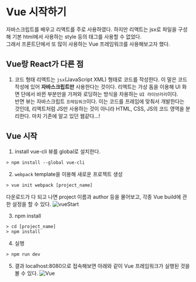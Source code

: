 # Vue 시작하기
자바스크립트를 배우고 리액트를 주로 사용하였다. 하지만 리액트는 jsx로 파일을 구성해 기본 html에서 사용하는 style 등의 태그를 사용할 수 없었다.    
그래서 프론트단에서 또 많이 사용하는 Vue 프레임워크를 사용해보고자 했다.   

## Vue랑 React가 다른 점
1. 코드 형태
리액트는 `jsx`(JavaScript XML) 형태로 코드를 작성한다. 이 말은 코드 작성에 있어 **자바스크립트만** 사용한다는 것이다. 리액트는 가상 돔을 이용해 UI 화면 단에서 바뀐 부분만을 가져와 로딩하는 방식을 차용하는 `UI 라이브러리`이다.   
반면 뷰는 자바스크립트 `프레임워크`이다. 이는 코드를 프레임에 맞춰서 개발한다는 것인데, 리액트처럼 JS만 사용하는 것이 아니라 HTML, CSS, JS의 코드 영역을 분리한다. 마치 기존에 알고 있던 웹같다...!    

## Vue 시작
1. install vue-cli
뷰를 global로 설치한다.
```
> npm install --global vue-cli
```

2. `webpack` template을 이용해 새로운 프로젝트 생성
```
> vue init webpack [project_name]
```
다운로드가 다 되고 나면 project 이름과 author 등을 물어보고, 각종 Vue build에 관한 설정을 할 수 있다. 
![vueStart](https://user-images.githubusercontent.com/76241233/123222923-61607500-d50b-11eb-8dbb-eedabb0af1b1.png)

3. npm install
```
> cd [project_name]
> npm install
```

4. 실행
```
> npm run dev
```

5. 결과
localhost:8080으로 접속해보면 아래와 같이 Vue 프레임워크가 실행된 것을 볼 수 있다.
![Vue](https://user-images.githubusercontent.com/76241233/123223588-f9f6f500-d50b-11eb-97c4-38a1ae7f3297.png)